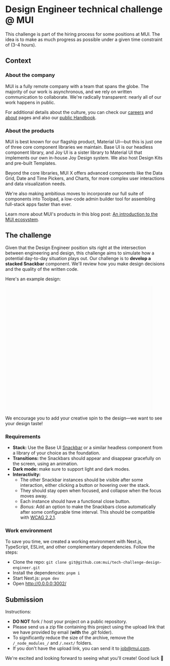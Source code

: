 # Design Engineer technical challenge @ MUI

This challenge is part of the hiring process for some positions at MUI.
The idea is to make as much progress as possible under a given time constraint of (3-4 hours).

## Context

### About the company

MUI is a fully remote company with a team that spans the globe.
The majority of our work is asynchronous, and we rely on written communication to collaborate.
We're radically transparent: nearly all of our work happens in public.

For additional details about the culture, you can check our [careers](https://mui.com/careers/) and [about](https://mui.com/about/) pages and also our [public Handbook](https://mui-org.notion.site/Handbook-f086d47e10794d5e839aef9dc67f324b).

### About the products

MUI is best known for our flagship product, Material UI—but this is just one of three core component libraries we maintain.
Base UI is our headless component library, and Joy UI is a sister library to Material UI that implements our own in-house Joy Design system.
We also host Design Kits and pre-built Templates.

Beyond the core libraries, MUI X offers advanced components like the Data Grid, Date and Time Pickers, and Charts, for more complex user interactions and data visualization needs.

We're also making ambitious moves to incorporate our full suite of components into Toolpad, a low-code admin builder tool for assembling full-stack apps faster than ever.

Learn more about MUI's products in this blog post: [An introduction to the MUI ecosystem](https://mui.com/blog/mui-product-comparison/).

## The challenge

Given that the Design Engineer position sits right at the intersection between engineering and design, this challenge aims to simulate how a potential day-to-day situation plays out.
Our challenge is to **develop a stacked Snackbar** component.
We'll review how you make design decisions and the quality of the written code.

Here's an example design:

<img alt="Snackbars example design" src="./public/snackbar-reference.gif" width="465" height="392" />

We encourage you to add your creative spin to the design—we want to see your design taste!

### Requirements

- **Stack:** Use the Base UI [Snackbar](https://mui.com/base-ui/react-snackbar/) or a similar headless component from a library of your choice as the foundation.
- **Transitions:** the Snackbars should appear and disappear gracefully on the screen, using an animation.
- **Dark mode:** make sure to support light and dark modes.
- **Interactivity:**
  - The other Snackbar instances should be visible after some interaction, either clicking a button or hovering over the stack.
  - They should stay open when focused, and collapse when the focus moves away.
  - Each instance should have a functional close button.
  - _Bonus:_ Add an option to make the Snackbars close automatically after some configurable time interval. This should be compatible with [WCAG 2.2.1](https://www.w3.org/TR/WCAG21/#enough-time).

### Work environment

To save you time, we created a working environment with Next.js, TypeScript, ESLint, and other complementary dependencies.
Follow the steps:

- Clone the repo: `git clone git@github.com:mui/tech-challenge-design-engineer.git`
- Install the dependencies: `pnpm i`
- Start Next.js: `pnpm dev`
- Open http://0.0.0.0:3002/

## Submission

Instructions:

- **DO NOT** fork / host your project on a public repository.
- Please send us a zip file containing this project using the upload link that we have provided by email (**with** the _.git_ folder).
- To significantly reduce the size of the archive, remove the `/_node_modules_/` and `/.next/` folders.
- If you don't have the upload link, you can send it to job@mui.com.

We're excited and looking forward to seeing what you'll create!
Good luck 🚀
